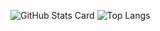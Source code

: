 ![GitHub Stats Card](https://github-readme-stats.vercel.app/api?username=0kate&theme=nord&show_icons=true&hide=issues)
![Top Langs](https://github-readme-stats.vercel.app/api/top-langs/?username=0kate&theme=nord&layout=compact)
